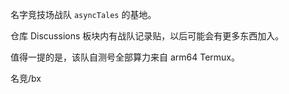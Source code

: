 名字竞技场战队 `asyncTales` 的基地。

仓库 Discussions 板块内有战队记录贴，以后可能会有更多东西加入。

值得一提的是，该队自测号全部算力来自 arm64 Termux。

名竞/bx
